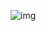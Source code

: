 ![img](https://cdn.discordapp.com/attachments/1080237365341208598/1203344502803136552/IMG_2786.jpg?ex=65d0c0e6&is=65be4be6&hm=bf9a1f614cab4107a31b3eefa5def57e60790a1d485b099ec0d01161a8d74ddd&)
